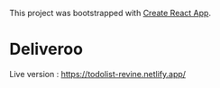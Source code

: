 This project was bootstrapped with [Create React App](https://github.com/facebook/create-react-app).

# Deliveroo

Live version :
https://todolist-revine.netlify.app/
